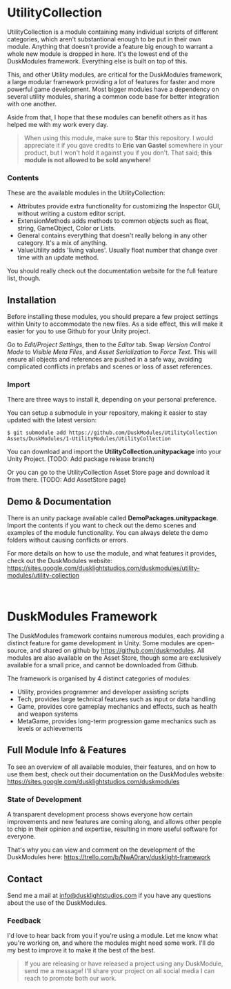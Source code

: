 # UtilityCollection
UtilityCollection is a module containing many individual scripts of different categories, which aren't substantional enough to be put in their own module. Anything that doesn't provide a feature big enough to warrant a whole new module is dropped in here. It's the lowest end of the DuskModules framework. Everything else is built on top of this.

This, and other Utility modules, are critical for the DuskModules framework, a large modular framework providing a lot of features for faster and more powerful game development. Most bigger modules have a dependency on several utility modules, sharing a common code base for better integration with one another.

Aside from that, I hope that these modules can benefit others as it has helped me with my work every day.

> When using this module, make sure to **Star** this repository. I would appreciate it if you gave credits to **Eric van Gastel** somewhere in your product, but I won't hold it against you if you don't. That said; **this module is not allowed to be sold anywhere!**

### Contents
These are the available modules in the UtilityCollection:
- Attributes provide extra functionality for customizing the Inspector GUI, without writing a custom editor script.
- ExtensionMethods adds methods to common objects such as float, string, GameObject, Color or Lists.
- General contains everything that doesn't really belong in any other category. It's a mix of anything.
- ValueUtility adds 'living values'. Usually float number that change over time with an update method.

You should really check out the documentation website for the full feature list, though.

## Installation
Before installing these modules, you should prepare a few project settings within Unity to accommodate the new files. As a side effect, this will make it easier for you to use Github for your Unity project.

Go to *Edit/Project Settings*, then to the *Editor* tab. Swap *Version Control Mode* to *Visible Meta Files*, and *Asset Serialization* to *Force Text*. This will ensure all objects and references are pushed in a safe way, avoiding complicated conflicts in prefabs and scenes or loss of asset references.

### Import
There are three ways to install it, depending on your personal preference.

You can setup a submodule in your repository, making it easier to stay updated with the latest version:
```
$ git submodule add https://github.com/DuskModules/UtilityCollection Assets/DuskModules/1-UtilityModules/UtilityCollection
```

You can download and import the **UtilityCollection.unitypackage** into your Unity Project. (TODO: Add package release branch)

Or you can go to the UtilityCollection Asset Store page and download it from there. (TODO: Add AssetStore page)

## Demo & Documentation
There is an unity package available called **DemoPackages.unitypackage**. Import the contents if you want to check out the demo scenes and examples of the module functionality. You can always delete the demo folders without causing conflicts or errors.

For more details on how to use the module, and what features it provides, check out the DuskModules website:
https://sites.google.com/dusklightstudios.com/duskmodules/utility-modules/utility-collection

&nbsp;

# DuskModules Framework
The DuskModules framework contains numerous modules, each providing a distinct feature for game development in Unity. Some modules are open-source, and shared on github by https://github.com/duskmodules. All modules are also available on the Asset Store, though some are exclusively available for a small price, and cannot be downloaded from Github.

The framework is organised by 4 distinct categories of modules:
- Utility, provides programmer and developer assisting scripts
- Tech, provides large technical features such as input or data handling
- Game, provides core gameplay mechanics and effects, such as health and weapon systems
- MetaGame, provides long-term progression game mechanics such as levels or achievements

## Full Module Info & Features
To see an overview of all available modules, their features, and on how to use them best, check out their documentation on the DuskModules website:
https://sites.google.com/dusklightstudios.com/duskmodules

### State of Development
A transparent development process shows everyone how certain improvements and new features are coming along, and allows other people to chip in their opinion and expertise, resulting in more useful software for everyone.

That's why you can view and comment on the development of the DuskModules here:
https://trello.com/b/NwA0rary/dusklight-framework

## Contact
Send me a mail at info@dusklightstudios.com if you have any questions about the use of the DuskModules.

### Feedback
I'd love to hear back from you if you're using a module. Let me know what you're working on, and where the modules might need some work. I'll do my best to improve it to make it the best of the best.

> If you are releasing or have released a project using any DuskModule, send me a message! I'll share your project on all social media I can reach to promote both our work.
